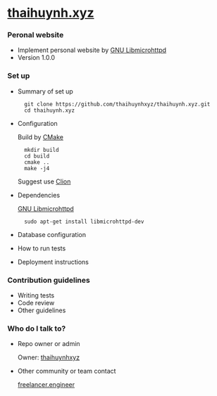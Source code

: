 # [thaihuynh.xyz]()

### Peronal website ###

* Implement personal website by [GNU Libmicrohttpd](https://www.gnu.org/software/libmicrohttpd/)
* Version 1.0.0

### Set up ###

* Summary of set up

        git clone https://github.com/thaihuynhxyz/thaihuynh.xyz.git
        cd thaihuynh.xyz

* Configuration

    Build by [CMake](https://cmake.org/)
    
        mkdir build
        cd build
        cmake ..
        make -j4
        
    Suggest use [Clion](https://www.jetbrains.com/clion/)
    
* Dependencies

    [GNU Libmicrohttpd](https://www.gnu.org/software/libmicrohttpd/)
    
        sudo apt-get install libmicrohttpd-dev
        
* Database configuration
* How to run tests
* Deployment instructions

### Contribution guidelines ###

* Writing tests
* Code review
* Other guidelines

### Who do I talk to? ###

* Repo owner or admin

    Owner: [thaihuynhxyz](https://github.com/thaihuynhxyz)
   
* Other community or team contact

    [freelancer.engineer](http://freelancer.engineer/)
    